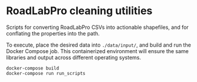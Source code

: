 # RoadLabPro cleaning utilities

Scripts for converting RoadLabPro CSVs into actionable shapefiles, and for conflating the properties into the path.

To execute, place the desired data into `./data/input/`, and build and run the Docker Compose job. This containerized environment will ensure the same libraries and output across different operating systems.

```docker
docker-compose build
docker-compose run run_scripts
```
